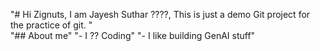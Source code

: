 "# Hi Zignuts, I am Jayesh Suthar ????, This is just a demo Git project for the practice of git. "   
"## About me" 
"- I ?? Coding" 
"- I like building GenAI stuff" 
